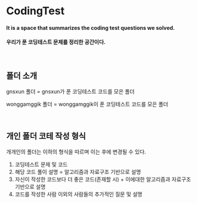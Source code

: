 # CodingTest

#### It is a space that summarizes the coding test questions we solved.
#### 우리가 푼 코딩테스트 문제를 정리한 공간이다.

</br>

## 폴더 소개
gnsxun 폴더 = gnsxun가 푼 코딩테스트 코드를 모은 폴더

wonggamggik 폴더 = wonggamggik이 푼 코딩테스트 코드를 모은 폴더
  
</br>

## 개인 폴더 코테 작성 형식
개개인의 폴더는 이하의 형식을 따르며 이는 후에 변경될 수 있다.
1. 코딩테스트 문제 및 코드
2. 해당 코드 풀이 설명 = 알고리즘과 자료구조 기반으로 설명
3. 자신이 작성한 코드보다 더 좋은 코드(존재할 시) + 이에대한 알고리즘과 자료구조 기반으로 설명
4. 코드를 작성한 사람 이외의 사람들의 추가적인 질문 및 설명
